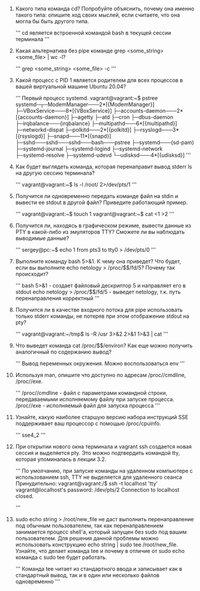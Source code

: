 1. Какого типа команда cd? Попробуйте объяснить, почему она именно такого типа: опишите ход своих мыслей, если считаете, что она могла бы быть другого типа.

	'''
	cd является встроенной командой bash в текущей сессии терминала
	'''

2. Какая альтернатива без pipe команде grep <some_string> <some_file> | wc -l?

	'''
	grep <some_string> <some_file> -c
	'''

3. Какой процесс с PID 1 является родителем для всех процессов в вашей виртуальной машине Ubuntu 20.04?

	'''
	Первый процесс systemd.
	vagrant@vagrant:~$ pstree
	systemd─┬─ModemManager───2*[{ModemManager}]
	        ├─VBoxService───8*[{VBoxService}]
	        ├─accounts-daemon───2*[{accounts-daemon}]
	        ├─agetty
	        ├─atd
	        ├─cron
	        ├─dbus-daemon
	        ├─irqbalance───{irqbalance}
	        ├─multipathd───6*[{multipathd}]
	        ├─networkd-dispat
	        ├─polkitd───2*[{polkitd}]
	        ├─rsyslogd───3*[{rsyslogd}]
	        ├─snapd───11*[{snapd}]
	        ├─sshd───sshd───sshd───bash───pstree
	        ├─systemd───(sd-pam)
	        ├─systemd-journal
	        ├─systemd-logind
	        ├─systemd-network
	        ├─systemd-resolve
	        ├─systemd-udevd
	        └─udisksd───4*[{udisksd}]
	'''

4. Как будет выглядеть команда, которая перенаправит вывод stderr ls на другую сессию терминала?

	'''
	vagrant@vagrant:~$ ls -l /root/ 2>/dev/pts/1
	'''

5. Получится ли одновременно передать команде файл на stdin и вывести ее stdout в другой файл? Приведите работающий пример.

	'''
	vagrant@vagrant:~$ touch 1
	vagrant@vagrant:~$ cat <1 >2
	'''

6. Получится ли, находясь в графическом режиме, вывести данные из PTY в какой-либо из эмуляторов TTY? Сможете ли вы наблюдать выводимые данные?

	'''
	sergey@pc:~$ echo 1 from pts3 to tty0 > /dev/pts/0
	'''

7. Выполните команду bash 5>&1. К чему она приведет? Что будет, если вы выполните echo netology > /proc/$$/fd/5? Почему так происходит?

	'''
	bash 5>&1 -  создает файловый дескриптор 5 и направляет его в stdout
	echo netology > /proc/$$/fd/5 - выведет netology, т.к. путь перенаправления корректный
	'''

8. Получится ли в качестве входного потока для pipe использовать только stderr команды, не потеряв при этом отображение stdout на pty?

	'''
	vagrant@vagrant:~/tmp$ ls -R /usr 3>&2 2>&1 1>&3 | cat
	'''

9. Что выведет команда cat /proc/$$/environ? Как еще можно получить аналогичный по содержанию вывод?

	'''
	Вывод переменных окружения. Можно воспользоваться env
	'''

10. Используя man, опишите что доступно по адресам /proc/<PID>/cmdline, /proc/<PID>/exe.

	'''
	/proc/<PID>/cmdline - файл с параметрами командной строки, передаваемыми исполняемому файлу при запуске процесса.
	/proc/<PID>/exe - исполняемый файл для запуска процесса
	'''

11. Узнайте, какую наиболее старшую версию набора инструкций SSE поддерживает ваш процессор с помощью /proc/cpuinfo.

	'''
	sse4_2
	'''

12. При открытии нового окна терминала и vagrant ssh создается новая сессия и выделяется pty. Это можно подтвердить командой tty, которая упоминалась в лекции 3.2.

	'''
	По умолчанию, при запуске команды на удаленном компьютере с использованием ssh, TTY не выделяется для удаленного сеанса
	Принудительно:
	vagrant@vagrant:/$ ssh -t localhost 'tty'
	vagrant@localhost's password: 
	/dev/pts/2
	Connection to localhost closed.

	'''
13. sudo echo string > /root/new_file не даст выполнить перенаправление под обычным пользователем, так как перенаправлением занимается процесс shell'а, который запущен без sudo под вашим пользователем. Для решения данной проблемы можно использовать конструкцию echo string | sudo tee /root/new_file. Узнайте, что делает команда tee и почему в отличие от sudo echo команда с sudo tee будет работать.

	'''
	Команда tee читает из стандартного ввода и записывает как в стандартный вывод, так и в один или несколько файлов одновременно
	'''
